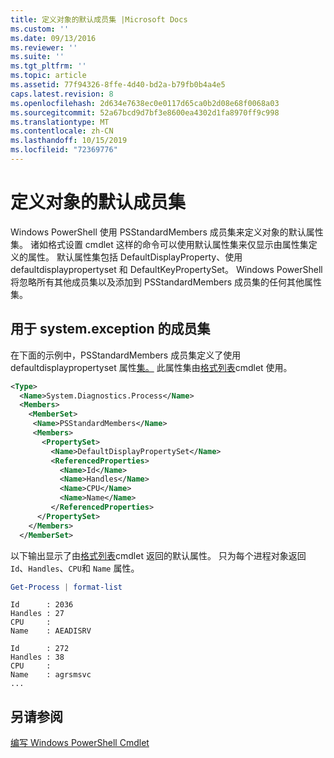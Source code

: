 ```yaml
---
title: 定义对象的默认成员集 |Microsoft Docs
ms.custom: ''
ms.date: 09/13/2016
ms.reviewer: ''
ms.suite: ''
ms.tgt_pltfrm: ''
ms.topic: article
ms.assetid: 77f94326-8ffe-4d40-bd2a-b79fb0b4a4e5
caps.latest.revision: 8
ms.openlocfilehash: 2d634e7638ec0e0117d65ca0b2d08e68f0068a03
ms.sourcegitcommit: 52a67bcd9d7bf3e8600ea4302d1fa8970ff9c998
ms.translationtype: MT
ms.contentlocale: zh-CN
ms.lasthandoff: 10/15/2019
ms.locfileid: "72369776"
---
```

# <a name="defining-default-member-sets-for-objects"></a>定义对象的默认成员集

Windows PowerShell 使用 PSStandardMembers 成员集来定义对象的默认属性集。 诸如格式设置 cmdlet 这样的命令可以使用默认属性集来仅显示由属性集定义的属性。 默认属性集包括 DefaultDisplayProperty、使用 defaultdisplaypropertyset 和 DefaultKeyPropertySet。 Windows PowerShell 将忽略所有其他成员集以及添加到 PSStandardMembers 成员集的任何其他属性集。

## <a name="member-set-for-systemdiagnosticsprocess"></a>用于 system.exception 的成员集

在下面的示例中，PSStandardMembers 成员集定义了使用 defaultdisplaypropertyset 属性[集。](/dotnet/api/System.Diagnostics.Process) 此属性集由[格式列表](/powershell/module/Microsoft.PowerShell.Utility/Format-List)cmdlet 使用。

```xml
<Type>
  <Name>System.Diagnostics.Process</Name>
  <Members>
    <MemberSet>
     <Name>PSStandardMembers</Name>
     <Members>
       <PropertySet>
         <Name>DefaultDisplayPropertySet</Name>
         <ReferencedProperties>
           <Name>Id</Name>
           <Name>Handles</Name>
           <Name>CPU</Name>
           <Name>Name</Name>
         </ReferencedProperties>
      </PropertySet>
    </Members>
  </MemberSet>
```

以下输出显示了由[格式列表](/powershell/module/Microsoft.PowerShell.Utility/Format-List)cmdlet 返回的默认属性。 只为每个进程对象返回 `Id`、`Handles`、`CPU`和 `Name` 属性。

```powershell
Get-Process | format-list
```

```output
Id      : 2036
Handles : 27
CPU     :
Name    : AEADISRV

Id      : 272
Handles : 38
CPU     :
Name    : agrsmsvc
...
```

## <a name="see-also"></a>另请参阅

[编写 Windows PowerShell Cmdlet](./writing-a-windows-powershell-cmdlet.md)
